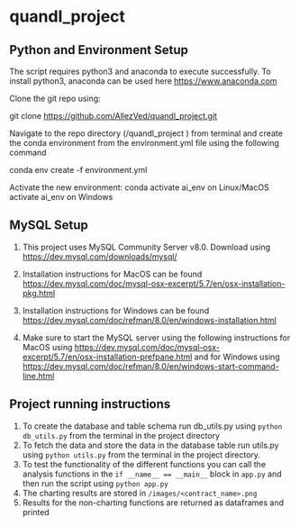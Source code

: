 # quandl_project




## Python and Environment Setup

The script requires python3 and anaconda to execute successfully. To install python3, anaconda can be used here https://www.anaconda.com

Clone the git repo using:

git clone https://github.com/AllezVed/quandl_project.git

Navigate to the repo directory (/quandl_project ) from terminal and create the conda environment from the environment.yml file using the following command

conda env create -f environment.yml

Activate the new environment:
conda activate ai_env on Linux/MacOS
activate ai_env on Windows

## MySQL Setup

1. This project uses MySQL Community Server v8.0. Download using https://dev.mysql.com/downloads/mysql/

2. Installation instructions for MacOS can be found https://dev.mysql.com/doc/mysql-osx-excerpt/5.7/en/osx-installation-pkg.html
3. Installation instructions for Windows can be found https://dev.mysql.com/doc/refman/8.0/en/windows-installation.html
4. Make sure to start the MySQL server using the following instructions for MacOS using https://dev.mysql.com/doc/mysql-osx-excerpt/5.7/en/osx-installation-prefpane.html and for Windows using https://dev.mysql.com/doc/refman/8.0/en/windows-start-command-line.html


## Project running instructions

1. To create the database and table schema run db_utils.py using `python db_utils.py` from the terminal in the project directory
2. To fetch the data and store the data in the database table run utils.py using `python utils.py` from the terminal in the project directory.
3. To test the functionality of the different functions you can call the analysis functions in the `if __name__ == __main__` block in `app.py` and then run the script using `python app.py`
4. The charting results are stored in `/images/<contract_name>.png`
5. Results for the non-charting functions are returned as dataframes and printed

